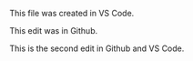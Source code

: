 This file was created in VS Code.

This edit was in Github.

This is the second edit in Github and VS Code.